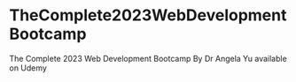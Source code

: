 # TheComplete2023WebDevelopmentBootcamp
 The Complete 2023 Web Development Bootcamp By Dr Angela Yu available on Udemy
